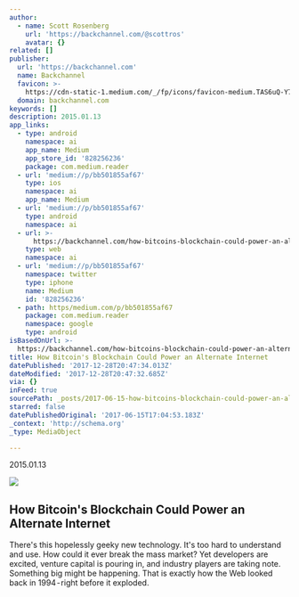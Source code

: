 ```yaml
---
author:
  - name: Scott Rosenberg
    url: 'https://backchannel.com/@scottros'
    avatar: {}
related: []
publisher:
  url: 'https://backchannel.com'
  name: Backchannel
  favicon: >-
    https://cdn-static-1.medium.com/_/fp/icons/favicon-medium.TAS6uQ-Y7kcKgi0xjcYHXw.ico
  domain: backchannel.com
keywords: []
description: 2015.01.13
app_links:
  - type: android
    namespace: ai
    app_name: Medium
    app_store_id: '828256236'
    package: com.medium.reader
  - url: 'medium://p/bb501855af67'
    type: ios
    namespace: ai
    app_name: Medium
  - url: 'medium://p/bb501855af67'
    type: android
    namespace: ai
  - url: >-
      https://backchannel.com/how-bitcoins-blockchain-could-power-an-alternate-internet-bb501855af67
    type: web
    namespace: ai
  - url: 'medium://p/bb501855af67'
    namespace: twitter
    type: iphone
    name: Medium
    id: '828256236'
  - path: https/medium.com/p/bb501855af67
    package: com.medium.reader
    namespace: google
    type: android
isBasedOnUrl: >-
  https://backchannel.com/how-bitcoins-blockchain-could-power-an-alternate-internet-bb501855af67
title: How Bitcoin's Blockchain Could Power an Alternate Internet
datePublished: '2017-12-28T20:47:34.013Z'
dateModified: '2017-12-28T20:47:32.685Z'
via: {}
inFeed: true
sourcePath: _posts/2017-06-15-how-bitcoins-blockchain-could-power-an-alternate-internet.md
starred: false
datePublishedOriginal: '2017-06-15T17:04:53.183Z'
_context: 'http://schema.org'
_type: MediaObject

---
```

2015.01.13

<article style=""><img src="https://imgflo.herokuapp.com/graph/2b2431f8e7ba7b0/c15c5be1a052a3e98dc41505300f330f/noop.jpeg?input=https%3A%2F%2Fcdn-images-1.medium.com%2Fmax%2F1200%2F1*Ck3cQIL3-nAmpPpCdGIuBg.jpeg" /><h1>How Bitcoin's Blockchain Could Power an Alternate Internet</h1><p>There's this hopelessly geeky new technology. It's too hard to understand and use. How could it ever break the mass market? Yet developers are excited, venture capital is pouring in, and industry players are taking note. Something big might be happening. That is exactly how the Web looked back in 1994 - right before it exploded.</p></article>